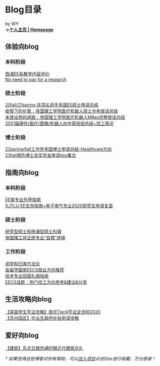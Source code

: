 # Blog目录
by WY  
**->**[**个人主页 | Homepage**](https://weiyi-li.github.io/)  

## 体验向blog  
### 本科阶段  
[西浦EE系教学内容评价](https://github.com/weiyi-li/blog/blob/master/Comments_on_XJTLU_EE_Teaching.md)  
[No need to pay for a research](https://github.com/weiyi-li/blog/blob/master/No_need_to_pay_for_a_research.md)  
### 硕士阶段  
[20fall/21spring 非顶尖选手多国EE硕士申请总结](https://zhuanlan.zhihu.com/p/345559376)  
[疫情下的伦敦：帝国理工学院医疗机器人硕士半年就读总结](https://zhuanlan.zhihu.com/p/339570809)  
[未曾设想的道路：帝国理工学院医疗机器人MRes完整就读总结](https://zhuanlan.zhihu.com/p/412703360)  
[2021届硬件/医疗/图像/机器人向中英校招总结+找工情况](https://zhuanlan.zhihu.com/p/379415341)  
### 博士阶段  
[23spring/fall工作党多国博士申请总结-Healthcare方向](https://zhuanlan.zhihu.com/p/607283884)  
[23fall境外博士及奖学金申请tips集合](https://zhuanlan.zhihu.com/p/647453798)  

## 指南向blog  
### 本科阶段  
[EE类专业外卷指南](https://github.com/weiyi-li/blog/blob/master/EE_Outvolution_Guide.md)  
[XJTLU EE生存指南+电子电气专业2020研究生申请复盘](https://github.com/weiyi-li/blog/blob/master/XJTLU_EE_Guide%2B2020fall_Application.md)  
### 硕士阶段  
[研究型硕士和授课型硕士科普](https://github.com/weiyi-li/blog/blob/master/Taught_and_Research_Master_Intro.md)  
[帝国理工非正统专业“自救”选择](https://github.com/weiyi-li/blog/blob/master/ICL_Interdisciplinary_Program_Guide.md)  
### 工作阶段
[润学和归海方法论](https://github.com/weiyi-li/blog/blob/master/Runology.md)  
[各留学国家EECS就业方向推荐](https://github.com/weiyi-li/blog/blob/master/EECS_Positions_in_Countries.md)  
[技术专业回国扎根指南](https://github.com/weiyi-li/blog/blob/master/Settledown_in_China_for_Tech.md)  
[EECS话题：热门找工方向思考&建议&分享](https://github.com/weiyi-li/blog/blob/master/EECS_Topic_Hot_Jobs.md)  

## 生活攻略向blog
[【英国学生签证攻略】南京Tier4签证全流程2020](https://github.com/weiyi-li/blog/blob/master/UK_Tier4_Visa_Tips.md)  
[【苏州园区】毕业生政府补贴申请攻略](https://github.com/weiyi-li/blog/blob/master/Gov_Allowance_Application.md)  

## 爱好向blog
[【建筑】东北日俄伪满时期近代建筑巡礼](https://zhuanlan.zhihu.com/p/571878338)  

_* 如果觉得这些博客对你有帮助，可以[进入项目](https://github.com/weiyi-li/blog)点击Star进行收藏，万分感谢！_
